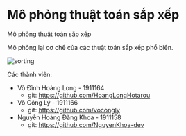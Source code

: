 # Mô phỏng thuật toán sắp xếp
Mô phỏng thuật toán sắp xếp

Mô phỏng lại cơ chế của các thuật toán sắp xếp phổ biến.

![sorting](https://user-images.githubusercontent.com/71645795/142984635-b98ddb07-6d4c-42ad-a97c-a2cc51113812.png)
<br>

Các thành viên:
* Võ Đình Hoàng Long - 1911164
  * git: https://github.com/HoangLongHotarou
* Võ Công Lý - 1911166
  * git: https://github.com/vocongly
* Nguyễn Hoàng Đăng Khoa - 1911158
  * git: https://github.com/NguyenKhoa-dev
